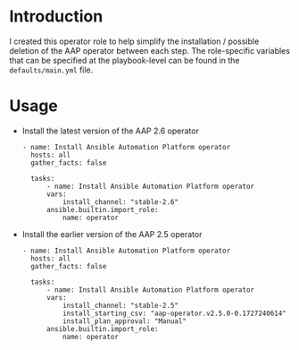 # Introduction

I created this operator role to help simplify the installation / possible deletion of the AAP operator between each step. The role-specific variables that can be specified at the playbook-level can be found in the `defaults/main.yml` file.

# Usage

- Install the latest version of the AAP 2.6 operator

  ```
  - name: Install Ansible Automation Platform operator
    hosts: all
    gather_facts: false

    tasks:
        - name: Install Ansible Automation Platform operator
        vars:
            install_channel: "stable-2.6"
        ansible.builtin.import_role:
            name: operator
  ```

- Install the earlier version of the AAP 2.5 operator

  ```
  - name: Install Ansible Automation Platform operator
    hosts: all
    gather_facts: false

    tasks:
        - name: Install Ansible Automation Platform operator
        vars:
            install_channel: "stable-2.5"
            install_starting_csv: "aap-operator.v2.5.0-0.1727240614"
            install_plan_approval: "Manual"
        ansible.builtin.import_role:
            name: operator
  ```